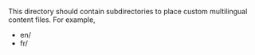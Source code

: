 This directory should contain subdirectories to place custom multilingual content files.
For example,
- en/
- fr/
